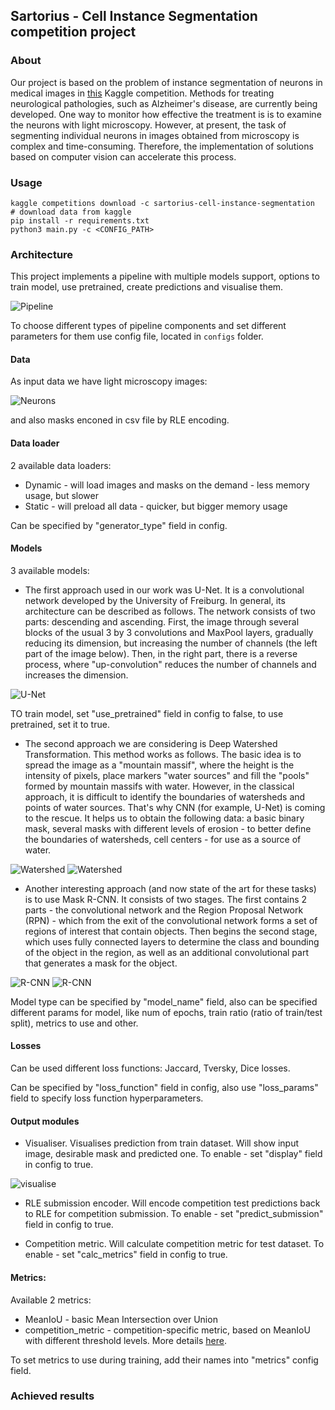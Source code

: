 ## Sartorius - Cell Instance Segmentation competition project

### About

Our project is based on the problem of instance segmentation of neurons in medical images in [this](https://www.kaggle.com/c/sartorius-cell-instance-segmentation)
 Kaggle competition. Methods for treating neurological pathologies, such as Alzheimer's disease, are currently being developed. One way to monitor how effective the treatment is is to examine the neurons with light microscopy. However, at present, the task of segmenting individual neurons in images obtained from microscopy is complex and time-consuming. Therefore, the implementation of solutions based on computer vision can accelerate this process.
 
### Usage

```
kaggle competitions download -c sartorius-cell-instance-segmentation  # download data from kaggle
pip install -r requirements.txt
python3 main.py -c <CONFIG_PATH>
```

### Architecture

This project implements a pipeline with multiple models support, options to train model, use pretrained, create predictions and visualise them.

![Pipeline](./img/AI_pipeline.png)

To choose different types of pipeline components and set different parameters for them use config file, located in `configs` folder.

#### Data

As input data we have light microscopy images:

![Neurons](./img/AI_neurons.png)

and also masks enconed in csv file by RLE encoding.

#### Data loader

2 available data loaders:

- Dynamic - will load images and masks on the demand - less memory usage, but slower
- Static - will preload all data - quicker, but bigger memory usage

Can be specified by "generator_type" field in config.

#### Models

3 available models:

- The first approach used in our work was U-Net. It is a convolutional network developed by the University of Freiburg. In general, its architecture can be described as follows. The network consists of two parts: descending and ascending. First, the image through several blocks of the usual 3 by 3 convolutions and MaxPool layers, gradually reducing its dimension, but increasing the number of channels (the left part of the image below). Then, in the right part, there is a reverse process, where "up-convolution" reduces the number of channels and increases the dimension.

![U-Net](./img/unet.png)

TO train model, set "use_pretrained" field in config to false, to use pretrained, set it to true.

- The second approach we are considering is Deep Watershed Transformation. This method works as follows. The basic idea is to spread the image as a "mountain massif", where the height is the intensity of pixels, place markers "water sources" and fill the "pools" formed by mountain massifs with water. However, in the classical approach, it is difficult to identify the boundaries of watersheds and points of water sources. That's why CNN (for example, U-Net) is coming to the rescue. It helps us to obtain the following data: a basic binary mask, several masks with different levels of erosion - to better define the boundaries of watersheds, cell centers - for use as a source of water.

![Watershed](./img/watershed1.png)
![Watershed](./img/watershed2.png)

- Another interesting approach (and now state of the art for these tasks) is to use Mask R-CNN. It consists of two stages. The first contains 2 parts - the convolutional network and the Region Proposal Network (RPN) - which from the exit of the convolutional network forms a set of regions of interest that contain objects. Then begins the second stage, which uses fully connected layers to determine the class and bounding of the object in the region, as well as an additional convolutional part that generates a mask for the object.

![R-CNN](./img/rcnn1.png)
![R-CNN](./img/rcnn2.png)

Model type can be specified by "model_name" field, also can be specified different params for model, like num of epochs, train ratio (ratio of train/test split), metrics to use and other.

#### Losses

Can be used different loss functions: Jaccard, Tversky, Dice losses.

Can be specified by "loss_function" field in config, also use "loss_params" field to specify loss function hyperparameters.

#### Output modules

- Visualiser. Visualises prediction from train dataset. Will show input image, desirable mask and predicted one. To enable - set "display" field in config to true.

![visualise](./img/visualizer.png)

- RLE submission encoder. Will encode competition test predictions back to RLE for competition submission. To enable - set "predict_submission" field in config to true.

- Competition metric. Will calculate competition metric for test dataset. To enable - set "calc_metrics" field in config to true.


#### Metrics:

Available 2 metrics:

- MeanIoU - basic Mean Intersection over Union
- competition_metric - competition-specific metric, based on MeanIoU with different threshold levels. More details [here](https://www.kaggle.com/c/sartorius-cell-instance-segmentation/overview/evaluation).

To set metrics to use during training, add their names into "metrics" config field.

### Achieved results

